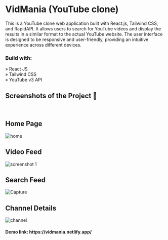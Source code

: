 # VidMania (YouTube clone)

This is a YouTube clone web application built with React.js, Tailwind CSS, and RapidAPI. It allows users to search for YouTube videos and display the results in a similar format to the actual YouTube website.
The user interface is designed to be responsive and user-friendly, providing an intuitive experience across different devices.

<h3>Build with:</h3>

» React JS <br>
» Tailwind CSS <br>
» YouTube v3 API

<h2>Screenshots of the Project 📸</h2>
<br>
<div>
<h2>Home Page</h2>
  
![home](https://github.com/karthik-ka/VidMania/assets/81426274/e82fc9ea-5df7-468a-9b76-0831eef567e4)
<h2>Video Feed</h2>

![screenshot 1](https://github.com/karthik-ka/VidMania/assets/81426274/228169da-77fa-4e0a-a1a9-9524f01c1862)
<h2>Search Feed</h2>

![Capture](https://github.com/karthik-ka/VidMania/assets/81426274/12108b03-d4ee-48a9-ad22-465857352880)
<h2>Channel Details</h2>

![channel](https://github.com/karthik-ka/VidMania/assets/81426274/1cf7fe1a-1548-402d-8482-34e909820e90)
</div>
<h4>Demo link: https://vidmania.netlify.app/ </h4>


